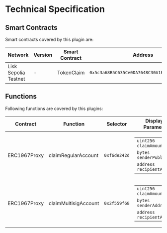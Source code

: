 # Technical Specification
## Smart Contracts

Smart contracts covered by this plugin are:

|  Network | Version | Smart Contract | Address |
|   ----   |   ---   |      ----      |   ---   |
| Lisk Sepolia Testnet     | -  | TokenClaim  | `0x5c3a68B5C635Ce0DA7648C30A1B83A61C376bd87` |

## Functions

Following functions are covered by this plugins:

|Contract |    Function   | Selector  | Displayed Parameters |
|   ---   |    ---        | ---       | --- |
|ERC1967Proxy  | claimRegularAccount           | `0xf6de242d`| <table> <tbody> <tr><td><code>uint256 claimAmount</code></td></tr> <tr><td><code>bytes senderPublicKey</code></td></tr> <tr><td><code>address recipientAddress</code></td></tr> </tbody> </table>                                                                                               |
|ERC1967Proxy  | claimMultisigAccount           | `0x2f559f68`| <table> <tbody> <tr><td><code>uint256 claimAmount</code></td></tr> <tr><td><code>bytes senderAddress</code></td></tr> <tr><td><code>address recipientAddress</code></td></tr> </tbody> </table>                                                                                               |
